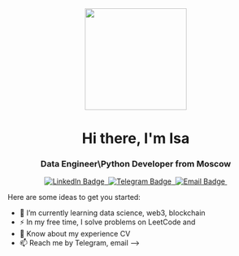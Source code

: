 <div id="header" align="center">
  <img src="https://i.giphy.com/media/v1.Y2lkPTc5MGI3NjExOTc1YzM4OHR0bGcxcTN1YmNybm1tOGl2cjgzMWhzbTJ2MjBuaGFkNyZlcD12MV9pbnRlcm5hbF9naWZfYnlfaWQmY3Q9Zw/LaVp0AyqR5bGsC5Cbm/giphy.gif" width="200"/>
</div>
<h1 align="center">Hi there, I'm Isa</h1>
<h3 align="center">Data Engineer\Python Developer  from Moscow</h3>
<div id="badges" align="center">
  <a href="your-linkedin-URL">
    <img src="https://img.shields.io/badge/LinkedIn-blue?style=for-the-badge&logo=linkedin&logoColor=white" alt="LinkedIn Badge"/>&nbsp;
  </a>
  <a href="your-youtube -URL">
    <img src="https://img.shields.io/badge/Telegram-blue?style=for-the-badge&logo=telegram&logoColor=white" alt="Telegram Badge"/>&nbsp;
  </a>
  <a href="your-twitter-URL">
    <img src="https://img.shields.io/badge/Email-blue?style=for-the-badge&logo=gmail&logoColor=white" alt="Email Badge"/>&nbsp;
  </a>
</div>

Here are some ideas to get you started:

- 🌱 I’m currently learning data science, web3, blockchain
- ⚡ In my free time, I solve problems on LeetCode and 
- 💬 Know about my experience CV
- 📫 Reach me by Telegram, email
-->
